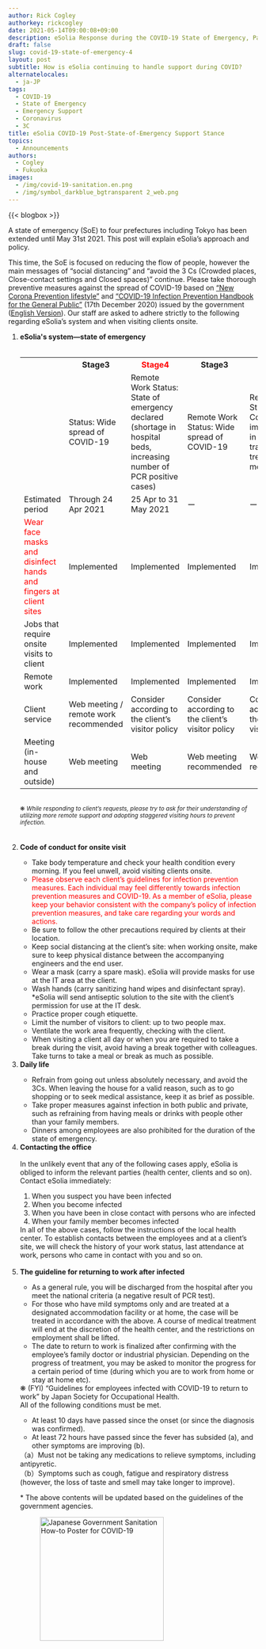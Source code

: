 ```yaml
---
author: Rick Cogley
authorkey: rickcogley
date: 2021-05-14T09:00:08+09:00
description: eSolia Response during the COVID-19 State of Emergency, Part 4
draft: false
slug: covid-19-state-of-emergency-4
layout: post
subtitle: How is eSolia continuing to handle support during COVID?
alternatelocales:
  - ja-JP
tags:
  - COVID-19
  - State of Emergency
  - Emergency Support
  - Coronavirus
  - 3C
title: eSolia COVID-19 Post-State-of-Emergency Support Stance
topics:
  - Announcements
authors:
  - Cogley
  - Fukuoka
images:
  - /img/covid-19-sanitation.en.png
  - /img/symbol_darkblue_bgtransparent 2_web.png
---
```


{{< blogbox >}}

A state of emergency (SoE) to four prefectures including Tokyo has been extended until May 31st 2021. This post will explain eSolia’s approach and policy.

This time, the SoE is focused on reducing the flow of people, however the main messages of  “social distancing” and “avoid the 3 Cs (Crowded places, Close-contact settings and Closed spaces)” continue. Please take thorough preventive measures against the spread of COVID-19 based on <a href="https://corona.go.jp/prevention/pdf/atarashii_seikatsu.pdf" target="_blank">“New Corona Prevention lifestyle”</a> and <a href="https://www.fukushihoken.metro.tokyo.lg.jp/iryo/kansen/kannsenyobouhandbook.files/tominmukehbver1.pdf" target="_blank">“COVID-19 Infection Prevention Handbook for the General Public”</a> (17th December 2020) issued by the government (<a href="https://www.hosp.tohoku-mpu.ac.jp/data/covid/COVID_handbook_ver02-2_en_20200424.pdf" target="_blank">English Version</a>). Our staff are asked to adhere strictly to the following regarding eSolia’s system and when visiting clients onsite.

<ol>
<li><b>eSolia's system—state of emergency</b></li><br>
  <small><table class="table is-bordered is-6 is-striped is-narrow">
    <tr>
      <th> </th>
      <th>Stage3</th>
      <th><font color="red">Stage4</font></th>
      <th>Stage3</th>
      <th>Stage2</th>
    </tr>
    <tr>
      <td> </td>
      <td>Status: Wide spread of COVID-19</td>
      <td>Remote Work Status: State of emergency declared (shortage in hospital beds, increasing number of PCR positive cases)</td>
      <td>Remote Work Status: Wide spread of COVID-19</td>
      <td>Remote Work Status: Continued improvement in testing, tracking, treatment and medical care</td>
    </tr>
    <tr>
      <td>Estimated period</td>
      <td>Through 24 Apr 2021</td>
      <td>25 Apr to 31 May 2021</td>
      <td>ー</td>
      <td>ー</td>
    </tr>
    <tr>
      <td><font color="red">Wear face masks and disinfect hands and fingers at client sites</font></td>
      <td>Implemented</td>
      <td>Implemented</td>
      <td>Implemented</td>
      <td>Implemented</td>
    </tr>
    <tr>
      <td>Jobs that require onsite visits to client</td>
      <td>Implemented</td>
      <td>Implemented</td>
      <td>Implemented</td>
      <td>Implemented</td>
    </tr>
    <tr>
      <td>Remote work</td>
      <td>Implemented</td>
      <td>Implemented</td>
      <td>Implemented</td>
      <td>Implemented</td>
    </tr>
    <tr>
      <td>Client service</td>
      <td>Web meeting / remote work recommended</td>
      <td>Consider according to the client’s visitor policy</td>
      <td>Consider according to the client’s visitor policy</td>
      <td>Consider according to the client’s visitor policy</td>
    </tr>
    <tr>
      <td>Meeting (in-house and outside)</td>
      <td>Web meeting</td>
      <td>Web meeting</td>
      <td>Web meeting recommended</td>
      <td>Web meeting recommended</td>
    </tr>
  </table></small><br>
   <small>❋ <i>While responding to client’s requests, please try to ask for their understanding of utilizing more remote support and adopting staggered visiting hours to prevent infection.</i></small><br>
  <br><br>

<li><b>Code of conduct for onsite visit</b></li>
    <ul>
      <li>Take body temperature and check your health condition every morning. If you feel unwell, avoid visiting clients onsite.</li>
      <li><font color="red">Please observe each client’s guidelines for infection prevention measures. Each individual may feel differently towards infection prevention measures and COVID-19. As a member of eSolia, please keep your behavior consistent with the company’s policy of infection prevention measures, and take care regarding your words and actions.</font></li>
      <li>Be sure to follow the other precautions required by clients at their location.</li>
      <li>Keep social distancing at the client’s site: when working onsite, make sure to keep physical distance between the accompanying engineers and the end user.</li>
      <li>Wear a mask (carry a spare mask). eSolia will provide masks for use at the IT area at the client.</li>
      <li>Wash hands (carry sanitizing hand wipes and disinfectant spray). *eSolia will send antiseptic solution to the site with the client’s permission for use at the IT desk.</li>
      <li>Practice proper cough etiquette.</li>
      <li>Limit the number of visitors to client: up to two people max.</li>
      <li>Ventilate the work area frequently, checking with the client.</li>
      <li>When visiting a client all day or when you are required to take a break during the visit, avoid having a break together with colleagues. Take turns to take a meal or break as much as possible.</li>
    </ul>
<li><b>Daily life</b></li>
    <ul>
      <li>Refrain from going out unless absolutely necessary, and avoid the 3Cs. When leaving the house for a valid reason, such as to go shopping or to seek medical assistance, keep it as brief as possible.</li>
      <li>Take proper measures against infection in both public and private, such as refraining from having meals or drinks with people other than your family members.</li>
      <li>Dinners among employees are also prohibited for the duration of the state of emergency.</li>
    </ul>

<li><b>Contacting the office</b></li><br>
  In the unlikely event that any of the following cases apply, eSolia is obliged to inform the relevant parties (health center, clients and so on). Contact eSolia immediately: 
    <ol>
      <li>When you suspect you have been infected</li>
      <li>When you become infected</li>
      <li>When you have been in close contact with persons who are infected</li>
      <li>When your family member becomes infected</li>
    </ol>
  In all of the above cases, follow the instructions of the local health center. To establish contacts between the employees and at a client’s site, we will check the history of your work status, last attendance at work, persons who came in contact with you and so on. <br><br>

<li><b>The guideline for returning to work after infected</b></li>
  <ul>
    <li>As a general rule, you will be discharged from the hospital after you meet the national criteria (a negative result of PCR test). </li>
    <li>For those who have mild symptoms only and are treated at a designated accommodation facility or at home, the case will be treated in accordance with the above. A course of medical treatment will end at the discretion of the health center, and the restrictions on employment shall be lifted.</li>
    <li>The date to return to work is finalized after confirming with the employee’s family doctor or industrial physician. Depending on the progress of treatment, you may be asked to monitor the progress for a certain period of time (during which you are to work from home or stay at home etc).</li>
  </ul>
  ❋ (FYI) “Guidelines for employees infected with COVID-19 to return to work” by Japan Society for Occupational Health. <br>
  All of the following conditions must be met. 
  <ul>
    <li>At least 10 days have passed since the onset (or since the diagnosis was confirmed). </li> 
    <li>At least 72 hours have passed since the fever has subsided (a), and other symptoms are improving (b).</li>
  </ul>
  （a）Must not be taking any medications to relieve symptoms, including antipyretic.<br>
  （b）Symptoms such as cough, fatigue and respiratory distress (however, the loss of taste and smell may take longer to improve).<br>


  &#42; The above contents will be updated based on the guidelines of the government agencies.

<figure class="">
<img class="has-padding-m" width="250" data-caption="COVID-19 Sanitation" alt="Japanese Government Sanitation How-to Poster for COVID-19" src="/img/covid-19-sanitation.jpg" >
</figure>

<br><br><br>
